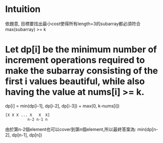 # Intuition

依題意, 目標要找出最小cost使得所有length=3的subarray都必須符合max(subarray) >= k

# Let dp[i] be the minimum number of increment operations required to make the subarray consisting of the first i values beautiful, while also having the value at nums[i] >= k.

dp[i] = min(dp[i-1], dp[i-2], dp[i-3]) + max(0, k-nums[i])

```
[X X X ... X   X  X]
          n-2 n-1 n
```

由於第n-2個element也可以cover到第n個element,所以最終答案為:
min(dp[n-2], dp[n-1], dp[n])

